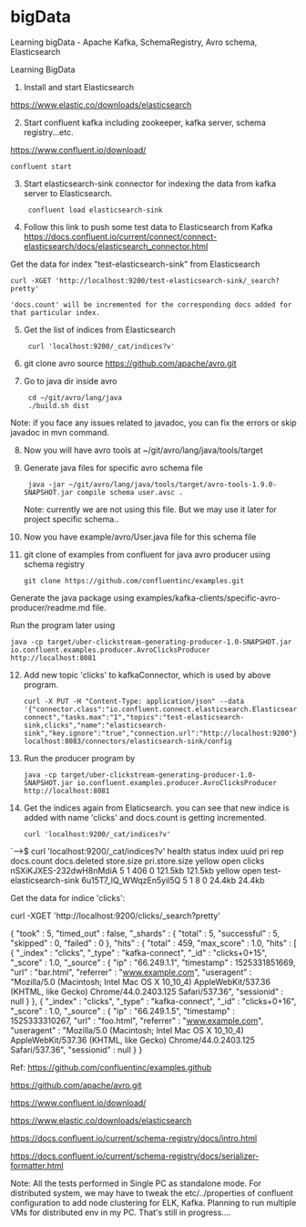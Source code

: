 # bigData
Learning bigData - Apache Kafka, SchemaRegistry, Avro schema, Elasticsearch

Learning BigData

1. Install and start Elasticsearch

https://www.elastic.co/downloads/elasticsearch

2. Start confluent kafka including zookeeper, kafka server, schema registry...etc.

https://www.confluent.io/download/

	confluent start

3. Start elasticsearch-sink connector for indexing the data from kafka server to Elasticsearch.

		confluent load elasticsearch-sink

4. Follow this link to push some test data to Elasticsearch from Kafka
https://docs.confluent.io/current/connect/connect-elasticsearch/docs/elasticsearch_connector.html

Get the data for index "test-elasticsearch-sink" from Elasticsearch
	
	curl -XGET 'http://localhost:9200/test-elasticsearch-sink/_search?pretty'

	'docs.count' will be incremented for the corresponding docs added for that particular index.

5. Get the list of indices from Elasticsearch

		curl 'localhost:9200/_cat/indices?v'

6. git clone avro source
	https://github.com/apache/avro.git

7. Go to java dir inside avro

		cd ~/git/avro/lang/java
		./build.sh dist
	
Note: if you face any issues related to javadoc, you can fix the errors or skip javadoc in mvn command.

8. Now you will have avro tools at ~/git/avro/lang/java/tools/target

9. Generate java files for specific avro schema file

		java -jar ~/git/avro/lang/java/tools/target/avro-tools-1.9.0-SNAPSHOT.jar compile schema user.avsc .
	
	Note: currently we are not using this file. But we may use it later for project specific schema..

10. Now you have example/avro/User.java file for this schema file

11. git clone of examples from confluent for java avro producer using schema registry


		git clone https://github.com/confluentinc/examples.git

Generate the java package using examples/kafka-clients/specific-avro-producer/readme.md file.
	
Run the program later using 
	
	java -cp target/uber-clickstream-generating-producer-1.0-SNAPSHOT.jar io.confluent.examples.producer.AvroClicksProducer http://localhost:8081

12. Add new topic 'clicks' to kafkaConnector, which is used by above program.

		curl -X PUT -H "Content-Type: application/json" --data '{"connector.class":"io.confluent.connect.elasticsearch.ElasticsearchSinkConnector","type.name":"kafka-connect","tasks.max":"1","topics":"test-elasticsearch-sink,clicks","name":"elasticsearch-sink","key.ignore":"true","connection.url":"http://localhost:9200"}' localhost:8083/connectors/elasticsearch-sink/config

13. Run the producer program by

		java -cp target/uber-clickstream-generating-producer-1.0-SNAPSHOT.jar io.confluent.examples.producer.AvroClicksProducer http://localhost:8081

13. Get the indices again from Elaticsearch. you can see that new indice is added with name 'clicks' and docs.count is getting incremented.

		curl 'localhost:9200/_cat/indices?v'
		
`-->$ curl 'localhost:9200/_cat/indices?v'
health status index                   uuid                   pri rep docs.count docs.deleted store.size pri.store.size
yellow open   clicks                  nSXiKJXES-232dwH8nMdiA   5   1        406            0    121.5kb        121.5kb
yellow open   test-elasticsearch-sink 6u15T7_IQ_WWqzEn5yil5Q   5   1          8            0     24.4kb         24.4kb

Get the data for indice 'clicks':

curl -XGET 'http://localhost:9200/clicks/_search?pretty'

{
  "took" : 5,
  "timed_out" : false,
  "_shards" : {
    "total" : 5,
    "successful" : 5,
    "skipped" : 0,
    "failed" : 0
  },
  "hits" : {
    "total" : 459,
    "max_score" : 1.0,
    "hits" : [
      {
        "_index" : "clicks",
        "_type" : "kafka-connect",
        "_id" : "clicks+0+15",
        "_score" : 1.0,
        "_source" : {
          "ip" : "66.249.1.1",
          "timestamp" : 1525331851669,
          "url" : "bar.html",
          "referrer" : "www.example.com",
          "useragent" : "Mozilla/5.0 (Macintosh; Intel Mac OS X 10_10_4) AppleWebKit/537.36 (KHTML, like Gecko) Chrome/44.0.2403.125 Safari/537.36",
          "sessionid" : null
        }
      },
      {
        "_index" : "clicks",
        "_type" : "kafka-connect",
        "_id" : "clicks+0+16",
        "_score" : 1.0,
        "_source" : {
          "ip" : "66.249.1.5",
          "timestamp" : 1525333310267,
          "url" : "foo.html",
          "referrer" : "www.example.com",
          "useragent" : "Mozilla/5.0 (Macintosh; Intel Mac OS X 10_10_4) AppleWebKit/537.36 (KHTML, like Gecko) Chrome/44.0.2403.125 Safari/537.36",
          "sessionid" : null
        }
      }


Ref:
https://github.com/confluentinc/examples.github

https://github.com/apache/avro.git

https://www.confluent.io/download/

https://www.elastic.co/downloads/elasticsearch

https://docs.confluent.io/current/schema-registry/docs/intro.html

https://docs.confluent.io/current/schema-registry/docs/serializer-formatter.html

Note: All the tests performed in Single PC as standalone mode. For distributed system, we may have to tweak the etc/../properties of confluent configuration to add node clustering for ELK, Kafka. Planning to run multiple VMs for distributed env in my PC. That's still in progress....


